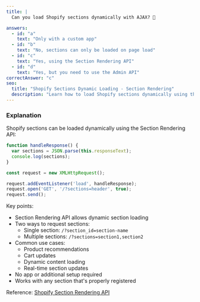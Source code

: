 ```yaml
---
title: |
  Can you load Shopify sections dynamically with AJAX? 🔄

answers:
  - id: "a"
    text: "Only with a custom app"
  - id: "b"
    text: "No, sections can only be loaded on page load"
  - id: "c"
    text: "Yes, using the Section Rendering API"
  - id: "d"
    text: "Yes, but you need to use the Admin API"
correctAnswer: "c"
seo:
  title: "Shopify Sections Dynamic Loading - Section Rendering"
  description: "Learn how to load Shopify sections dynamically using the Section Rendering API."
---
```


### Explanation

Shopify sections can be loaded dynamically using the Section Rendering API:

```javascript
function handleResponse() {
  var sections = JSON.parse(this.responseText);
  console.log(sections);
}

const request = new XMLHttpRequest();

request.addEventListener('load', handleResponse);
request.open('GET', '/?sections=header', true);
request.send();
```

Key points:
- Section Rendering API allows dynamic section loading
- Two ways to request sections:
  - Single section: `/?section_id=section-name`
  - Multiple sections: `/?sections=section1,section2`
- Common use cases:
  - Product recommendations
  - Cart updates
  - Dynamic content loading
  - Real-time section updates
- No app or additional setup required
- Works with any section that's properly registered

Reference: [Shopify Section Rendering API](https://shopify.dev/api/section-rendering) 